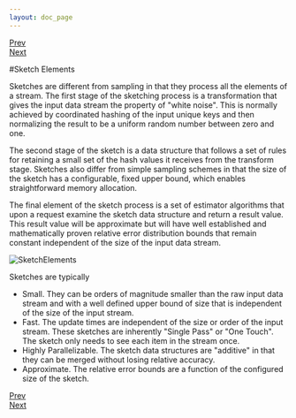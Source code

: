 ```yaml
---
layout: doc_page
---
```

[Prev](SketchOrigins.html)<br>
[Next](KMVempty.html)

#Sketch Elements

Sketches are different from sampling in that they process all the elements of a stream.  The first stage of the sketching process is a transformation that gives the input data stream the property of "white noise".  This is normally achieved by coordinated hashing of the input unique keys and then normalizing the result to be a uniform random number between zero and one.

The second stage of the sketch is a data structure that follows a set of rules for retaining a small set of the hash values it receives from the transform stage.  Sketches also differ from simple sampling schemes in that the size of the sketch has a configurable, fixed upper bound, which enables straightforward memory allocation.  

The final element of the sketch process is a set of estimator algorithms that upon a request examine the sketch data structure and return a result value.  This result value will be approximate but will have well established and mathematically proven relative error distribution bounds that remain constant independent of the size of the input data stream.

<img class="ds-img" src="{{site.docs_img_dir}}SketchElements.png" alt="SketchElements" />

Sketches are typically

* Small. They can be orders of magnitude smaller than the raw input data stream and with a well defined upper bound of size that is independent of the size of the input stream.
* Fast.  The update times are independent of the size or order of the input stream. These sketches are inherently "Single Pass" or "One Touch".  The sketch only needs to see each item in the stream once.
* Highly Parallelizable.  The sketch data structures are "additive" in that they can be merged without losing relative accuracy.
* Approximate.  The relative error bounds are a function of the configured size of the sketch.

[Prev](SketchOrigins.html)<br>
[Next](KMVempty.html)


